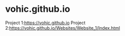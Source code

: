 # vohic.github.io

Project 1:https://vohic.github.io
Project 2:https://vohic.github.io/Websites/Website_1/Index.html
